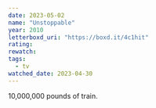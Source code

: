 ```yaml
---
date: 2023-05-02
name: "Unstoppable"
year: 2010
letterboxd_uri: "https://boxd.it/4c1hit"
rating: 
rewatch: 
tags:
  - tv
watched_date: 2023-04-30
---
```


10,000,000 pounds of train.
